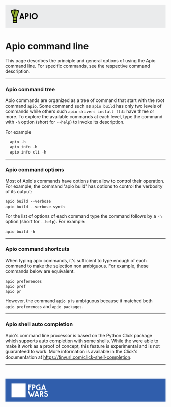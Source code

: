 ![](assets/apio-banner.svg)

# Apio command line

This page describes the principle and general options of using the Apio command line. For 
specific commands, see the respective command description.

----

### Apio command tree

Apio commands are organized as a tree of command that start with the 
root command `apio`. Some command such as `apio build` has only two 
levels of commands while others such `apio drivers install ftdi` have 
three or more. To explore the available commands at each
level, type the command with `-h` option (short for `--help`) to invoke its description. 

For example

```
  apio -h
  apio info -h
  apio info cli -h
```
-----

### Apio command options

Most of Apio's commands have options that allow to control their 
operation. For example, the command 'apio build' has options to 
control the verbosity of its output:

```
apio build --verbose
apio build --verbose-synth
```

For the list of options of each command type the command follows by a `-h` option (short for `--help`).
For example:

```
apio build -h
```
-----

### Apio command shortcuts

When typing apio commands, it's sufficient to type enough of each 
command to make the selection non ambiguous. For example, these commands
below are equivalent.

```
apio preferences
apio pref
apio pr
```
However, the command `apio p` is ambiguous because it matched both  
`apio preferences` and `apio packages`.

-----

### Apio shell auto completion

Apio's command line processor is based on the Python Click package 
which supports auto completion with some shells. While the were able 
to make it work as a proof of concept, this feature is experimental 
and is not guaranteed to work. More information is available in the 
Click's documentation at https://tinyurl.com/click-shell-completion.

-----
<br>

![](assets/fpgawars-banner.svg)